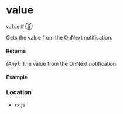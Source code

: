 # value

`value`
<a href="#kind">#</a> [&#x24C8;](https://github.com/Reactive-Extensions/RxJS/blob/master/src/core/notification.js#L72 "View in source")

Gets the value from the OnNext notification.

#### Returns
*(Any)*: The value from the OnNext notification.

#### Example

[](http://jsbin.com/cubive/1/embed?js,console)

### Location

- rx.js